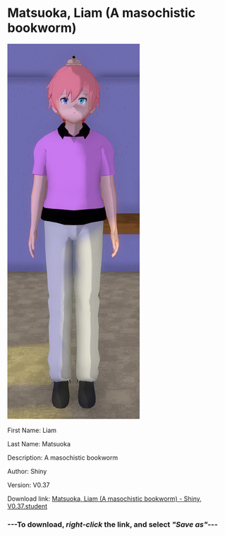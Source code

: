 # Matsuoka, Liam (A masochistic bookworm)

<img src = "https://raw.githubusercontent.com/Arbiter1223/Daigaku-Gurashi-Custom-Students/master/Students/Files/Matsuoka%2C%20Liam%20(A%20masochistic%20bookworm).png">

First Name: Liam

Last Name: Matsuoka

Description: A masochistic bookworm

Author: Shiny

Version: V0.37

Download link: <a href="https://raw.githubusercontent.com/Arbiter1223/Daigaku-Gurashi-Custom-Students/master/Students/Files/Matsuoka%2C%20Liam%20(A%20masochistic%20bookworm)%20-%20Shiny%2C%20V0.37.student">Matsuoka, Liam (A masochistic bookworm) - Shiny, V0.37.student</a>

### ---**To download, _right-click_ the link, and select _"Save as"_**---
